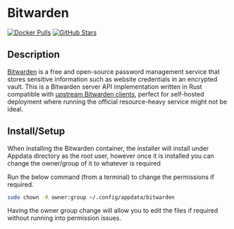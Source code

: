 # Bitwarden

[![Docker Pulls](https://img.shields.io/docker/pulls/bitwardenrs/server?style=flat-square&color=607D8B&label=docker%20pulls&logo=docker)](https://hub.docker.com/r/bitwardenrs/server)
[![GitHub Stars](https://img.shields.io/github/stars/dani-garcia/bitwarden_rs?style=flat-square&color=607D8B&label=github%20stars&logo=github)](https://github.com/dani-garcia/bitwarden_rs)

## Description

[Bitwarden](https://bitwarden.com/) is a free and open-source password management service that stores sensitive information such as website credentials in an encrypted vault. This is a Bitwarden server API implementation written in Rust compatible with [upstream Bitwarden clients](https://bitwarden.com/#download), perfect for self-hosted deployment where running the official resource-heavy service might not be ideal.

## Install/Setup

When installing the Bitwarden container, the installer will install under Appdata directory as the root user, however once it is installed you can change the owner/group of it to whatever is required

Run the below command (from a terminal) to change the permissions if required.

```bash
sudo chown -R owner:group ~/.config/appdata/bitwarden
```

Having the owner group change will allow you to edit the files if required without running into permission issues.
